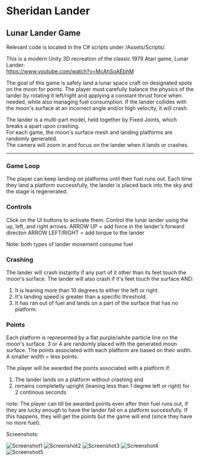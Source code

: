 # Sheridan Lander
## Lunar Lander Game

Relevant code is located in the C# scripts under /Assets/Scripts/.

This is a modern Unity 3D recreation of the classic 1979 Atari game, Lunar Lander: <br>
https://www.youtube.com/watch?v=McAhSoAEbhM

The goal of this game is safely land a lunar space craft on designated spots on the moon for points. The player must carefully balance the physics of the lander by rotating it left/right and applying a constant thrust force when needed, while also managing fuel consumption. If the lander collides with the moon's surface at an incorrect angle and/or high velocity, it will crash.

The lander is a multi-part model, held together by Fixed Joints, which breaks a apart upon crashing. <br>
For each game, the moon's surface mesh and landing platforms are randomly generated. <br>
The camera will zoom in and focus on the lander when it lands or crashes.


-----------------


### Game Loop

The player can keep landing on platforms until their fuel runs out. 
Each time they land a platform successfully, the lander is placed back into the sky
and the stage is regenerated.

### Controls

Click on the UI buttons to activate them.
Control the lunar lander using the up, left, and right arrows.
ARROW UP = add force in the lander's forward directon
ARROW LEFT/RIGHT = add torque to the lander 

Note: both types of lander movement consume fuel

### Crashing

The lander will crash instantly if any part of it other than its feet touch the moon's surface.
The lander will also crash if it's feet touch the surface AND:

1) It is leaning more than 10 degrees to either the left or right.
2) It's landing speed is greater than a specific threshold.
3) It has ran out of fuel and lands on a part of the surface that has no platform.

### Points

Each platform is represented by a flat purple/white particle line on the moon's surface.
3 or 4 are randomly placed with the generated moon surface.
The points associated with each platform are based on their width. A smaller width = less points.

The player will be awarded the points associated with a platform if:

1) The lander lands on a platform without crashing and 
2) remains completetly upright (leaning less than 1 degree left or right) for 2 continous seconds

note: The player can till be awarded points even after their fuel runs out, if they are lucky enough to 
have the lander fall on a platform successfully. 
If this happens, they will get the points but the game will end (since they have no more fuel).

Screenshots:

![Screenshot1](https://user-images.githubusercontent.com/15040875/72311665-7026d500-3653-11ea-9cbc-8c8350faa451.PNG)
![Screenshot2](https://user-images.githubusercontent.com/15040875/72311666-7026d500-3653-11ea-962f-a36232fca539.PNG)
![Screenshot3](https://user-images.githubusercontent.com/15040875/72311667-7026d500-3653-11ea-90f2-2cfe4b3c39be.PNG)
![Screenshot4](https://user-images.githubusercontent.com/15040875/72311668-7026d500-3653-11ea-8ad2-a8718020683b.PNG)
![Screenshot5](https://user-images.githubusercontent.com/15040875/72311669-70bf6b80-3653-11ea-8c18-408f335b35d1.PNG)


